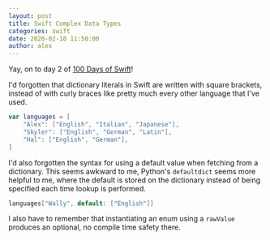 ```yaml
---
layout: post
title: Swift Complex Data Types
categories: swift
date: 2020-02-10 11:50:00
author: alex
---
```


Yay, on to day 2 of [100 Days of Swift](https://www.hackingwithswift.com/100)!

I'd forgotten that dictionary literals in Swift are written with square brackets, instead of with curly braces like pretty much every other language that I've used.

```swift
var languages = [
	"Alex": ["English", "Italian", "Japanese"],
	"Skyler": ["English", "German", "Latin"],
	"Hal": ["English", "German"],
]
```

I'd also forgotten the syntax for using a default value when fetching from a dictionary. This seems awkward to me, Python's `defaultdict` seems more helpful to me, where the default is stored on the dictionary instead of being specified each time lookup is performed.

```swift
languages["Wally", default: ["English"]]
```

I also have to remember that instantiating an enum using a `rawValue` produces an optional, no compile time safety there.

